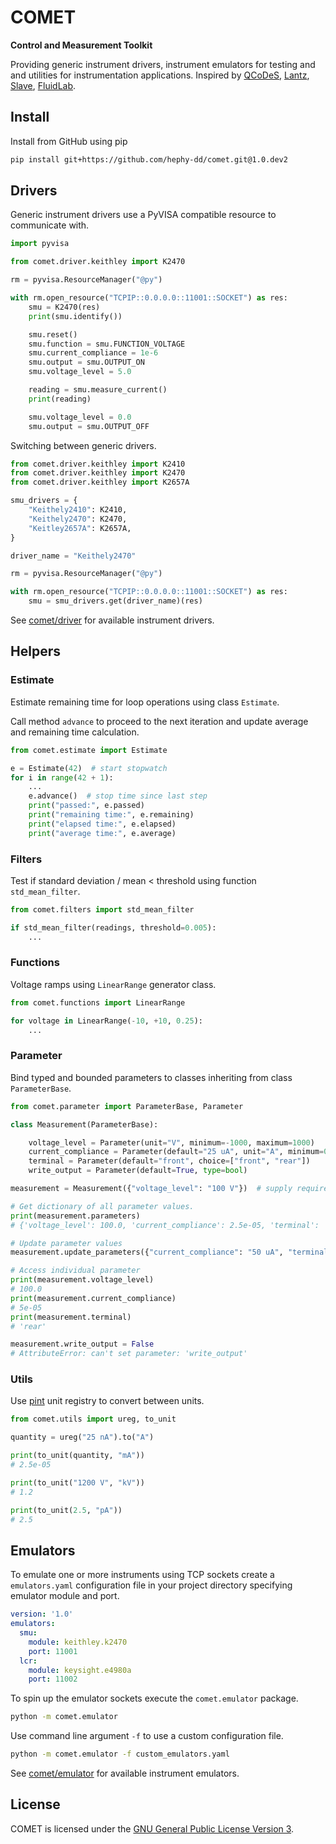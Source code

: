 # COMET

**Control and Measurement Toolkit**

Providing generic instrument drivers, instrument emulators for testing and and
utilities for instrumentation applications. Inspired by
[QCoDeS](https://github.com/QCoDeS/Qcodes),
[Lantz](https://github.com/LabPy/lantz),
[Slave](https://github.com/p3trus/slave),
[FluidLab](https://github.com/fluiddyn/fluidlab).

## Install

Install from GitHub using pip

```bash
pip install git+https://github.com/hephy-dd/comet.git@1.0.dev2
```

## Drivers

Generic instrument drivers use a PyVISA compatible resource to communicate with.

```python
import pyvisa

from comet.driver.keithley import K2470

rm = pyvisa.ResourceManager("@py")

with rm.open_resource("TCPIP::0.0.0.0::11001::SOCKET") as res:
    smu = K2470(res)
    print(smu.identify())

    smu.reset()
    smu.function = smu.FUNCTION_VOLTAGE
    smu.current_compliance = 1e-6
    smu.output = smu.OUTPUT_ON
    smu.voltage_level = 5.0

    reading = smu.measure_current()
    print(reading)

    smu.voltage_level = 0.0
    smu.output = smu.OUTPUT_OFF
```

Switching between generic drivers.

```python
from comet.driver.keithley import K2410
from comet.driver.keithley import K2470
from comet.driver.keithley import K2657A

smu_drivers = {
    "Keithely2410": K2410,
    "Keithely2470": K2470,
    "Keitley2657A": K2657A,
}

driver_name = "Keithely2470"

rm = pyvisa.ResourceManager("@py")

with rm.open_resource("TCPIP::0.0.0.0::11001::SOCKET") as res:
    smu = smu_drivers.get(driver_name)(res)
```

See [comet/driver](comet/driver) for available instrument drivers.

## Helpers

### Estimate

Estimate remaining time for loop operations using class `Estimate`.

Call method `advance` to proceed to the next iteration and update average and
remaining time calculation.

```python
from comet.estimate import Estimate

e = Estimate(42)  # start stopwatch
for i in range(42 + 1):
    ...
    e.advance()  # stop time since last step
    print("passed:", e.passed)
    print("remaining time:", e.remaining)
    print("elapsed time:", e.elapsed)
    print("average time:", e.average)
```

### Filters

Test if standard deviation / mean < threshold using function `std_mean_filter`.

```python
from comet.filters import std_mean_filter

if std_mean_filter(readings, threshold=0.005):
    ...
```

### Functions

Voltage ramps using `LinearRange` generator class.

```python
from comet.functions import LinearRange

for voltage in LinearRange(-10, +10, 0.25):
    ...
```

### Parameter

Bind typed and bounded parameters to classes inheriting from class
`ParameterBase`.

```python
from comet.parameter import ParameterBase, Parameter

class Measurement(ParameterBase):

    voltage_level = Parameter(unit="V", minimum=-1000, maximum=1000)
    current_compliance = Parameter(default="25 uA", unit="A", minimum=0, maximum="10 mA")
    terminal = Parameter(default="front", choice=["front", "rear"])
    write_output = Parameter(default=True, type=bool)

measurement = Measurement({"voltage_level": "100 V"})  # supply required parameters

# Get dictionary of all parameter values.
print(measurement.parameters)
# {'voltage_level': 100.0, 'current_compliance': 2.5e-05, 'terminal': 'front', 'write_output': True}

# Update parameter values
measurement.update_parameters({"current_compliance": "50 uA", "terminal": "rear"})

# Access individual parameter
print(measurement.voltage_level)
# 100.0
print(measurement.current_compliance)
# 5e-05
print(measurement.terminal)
# 'rear'

measurement.write_output = False
# AttributeError: can't set parameter: 'write_output'

```

### Utils

Use [pint](https://pint.readthedocs.io/en/stable/) unit registry to convert
between units.

```python
from comet.utils import ureg, to_unit

quantity = ureg("25 nA").to("A")

print(to_unit(quantity, "mA"))
# 2.5e-05

print(to_unit("1200 V", "kV"))
# 1.2

print(to_unit(2.5, "pA"))
# 2.5
```

## Emulators

To emulate one or more instruments using TCP sockets create a `emulators.yaml`
configuration file in your project directory specifying emulator module and
port.

```yaml
version: '1.0'
emulators:
  smu:
    module: keithley.k2470
    port: 11001
  lcr:
    module: keysight.e4980a
    port: 11002
```

To spin up the emulator sockets execute the `comet.emulator` package.

```bash
python -m comet.emulator
```

Use command line argument `-f` to use a custom configuration file.

```bash
python -m comet.emulator -f custom_emulators.yaml
```

See [comet/emulator](comet/emulator) for available instrument emulators.

## License

COMET is licensed under the [GNU General Public License Version 3](LICENSE).
